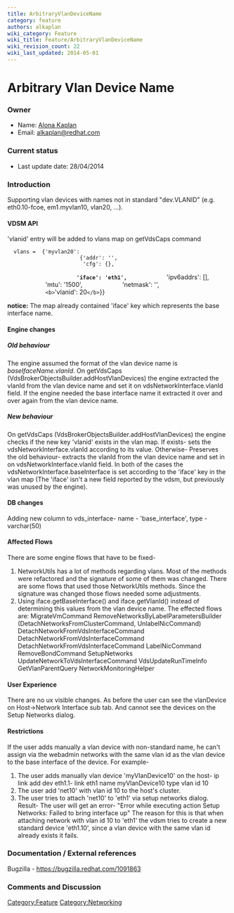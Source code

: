 ```yaml
---
title: ArbitraryVlanDeviceName
category: feature
authors: alkaplan
wiki_category: Feature
wiki_title: Feature/ArbitraryVlanDeviceName
wiki_revision_count: 22
wiki_last_updated: 2014-05-01
---
```


# Arbitrary Vlan Device Name

### Owner

*   Name: [ Alona Kaplan](User:alkaplan)
*   Email: <alkaplan@redhat.com>

### Current status

*   Last update date: 28/04/2014

### Introduction

Supporting vlan devices with names not in standard "dev.VLANID" (e.g. eth0.10-fcoe, em1.myvlan10, vlan20, ...).

#### VDSM API

'vlanid' entry will be added to vlans map on getVdsCaps command

      vlans =  {'myvlan20':
                           {'addr': '',
                            'cfg': {},
`                      `<b>`'iface': 'eth1',`</b>
                            'ipv6addrs': [],
                            'mtu': '1500',
                            'netmask': '',
                            `<b>`'vlanid': 20`</b>`}} 

<b>notice:</b> The map already contained 'iface' key which represents the base interface name.

#### Engine changes

##### Old behaviour

The engine assumed the format of the vlan device name is <i>baseIfaceName.vlanId</i>.
On getVdsCaps (VdsBrokerObjectsBuilder.addHostVlanDevices) the engine extracted the vlanId from the vlan device name and set it on vdsNetworkInterface.vlanId field.
If the engine needed the base interface name it extracted it over and over again from the vlan device name.

##### New behaviour

On getVdsCaps (VdsBrokerObjectsBuilder.addHostVlanDevices) the engine checks if the new key 'vlanid' exists in the vlan map. If exists- sets the vdsNetworkInterface.vlanId according to its value. Otherwise- Preserves the old behaviour- extracts the vlanId from the vlan device name and set in on vdsNetworkInterface.vlanId field. In both of the cases the vdsNetworkInterface.baseInterface is set according to the 'iface' key in the vlan map (The 'iface' isn't a new field reported by the vdsm, but previously was unused by the engine).

#### DB changes

Adding new column to vds_interface- name - 'base_interface', type - varchar(50)

#### Affected Flows

There are some engine flows that have to be fixed-
1. NetworkUtils has a lot of methods regarding vlans. Most of the methods were refactored and the signature of some of them was changed.
There are some flows that used those NetworkUtils methods. Since the signature was changed those flows needed some adjustments.
2. Using iface.getBaseInterface() and iface.getVlanId() instead of determining this values from the vlan device name.
The effected flows are:
MigrateVmCommand
RemoveNetworksByLabelParametersBuilder (DetachNetworksFromClusterCommand, UnlabelNicCommand)
DetachNetworkFromVdsInterfaceCommand
DetachNetworkFromVdsInterfaceCommand
DetachNetworkFromVdsInterfaceCommand
LabelNicCommand
RemoveBondCommand
SetupNetworks
UpdateNetworkToVdsInterfaceCommand
VdsUpdateRunTimeInfo
GetVlanParentQuery
NetworkMonitoringHelper

#### User Experience

There are no ux visible changes. As before the user can see the vlanDevice on Host->Network Interface sub tab. And cannot see the devices on the Setup Networks dialog.

#### Restrictions

If the user adds manually a vlan device with non-standard name, he can't assign via the webadmin networks with the same vlan id as the vlan device to the base interface of the device.
For example-
1. The user adds manually vlan device 'myVlanDevice10' on the host- ip link add dev eth1.1- link eth1 name myVlanDevice10 type vlan id 10
2. The user add 'net10' with vlan id 10 to the host's cluster.
3. The user tries to attach 'net10' to 'eth1' via setup networks dialog.
Result-
The user will get an error- "Error while executing action Setup Networks: Failed to bring interface up"
The reason for this is that when attaching network with vlan id 10 to 'eth1' the vdsm tries to create a new standard device 'eth1.10', since a vlan device with the same vlan id already exists it fails.

### Documentation / External references

Bugzilla - <https://bugzilla.redhat.com/1091863>

### Comments and Discussion

<Category:Feature> <Category:Networking>
